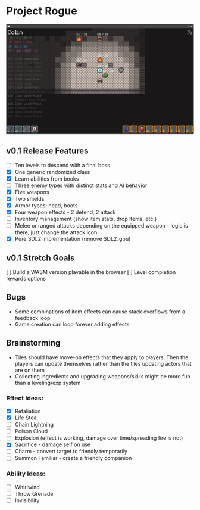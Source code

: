 # Project Rogue

![Screenshot](/assets/screenshot.png)

## v0.1 Release Features
- [ ] Ten levels to descend with a final boss
- [x] One generic randomized class
- [x] Learn abilities from books
- [ ] Three enemy types with distinct stats and AI behavior
- [x] Five weapons
- [x] Two shields
- [x] Armor types: head, boots
- [x] Four weapon effects - 2 defend, 2 attack
- [ ] Inventory management (show item stats, drop items, etc.)
- [ ] Melee or ranged attacks depending on the equipped weapon - logic is there, just change the attack icon
- [x] Pure SDL2 implementation (remove SDL2_gpu)

## v0.1 Stretch Goals
[ ] Build a WASM version playable in the browser
[ ] Level completion rewards options

## Bugs
 - Some combinations of item effects can cause stack overflows from a feedback loop
 - Game creation can loop forever adding effects

## Brainstorming
- Tiles should have move-on effects that they apply to players. Then the players can update themselves rather than the tiles updating actors that are on them
- Collecting ingredients and upgrading weapons/skills might be more fun than a leveling/exp system

### Effect Ideas:
- [x] Retaliation
- [x] Life Steal
- [ ] Chain Lightning
- [ ] Poison Cloud
- [ ] Explosion (effect is working, damage over time/spreading fire is not)
- [x] Sacrifice - damage self on use
- [ ] Charm - convert target to friendly temporarily
- [ ] Summon Familiar - create a friendly companion

### Ability Ideas:
- [ ] Whirlwind
- [ ] Throw Grenade
- [ ] Invisibility
